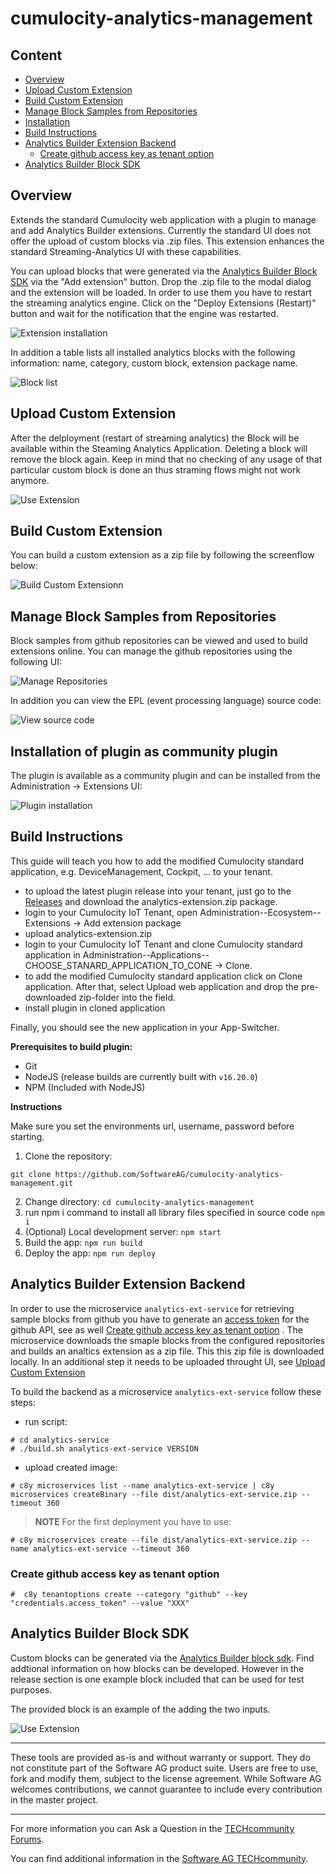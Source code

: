 # cumulocity-analytics-management

## Content
- [Overview](#overview)
- [Upload Custom Extension](#upload-custom-extension)
- [Build Custom Extension](#build-custom-extension)
- [Manage Block Samples from Repositories](#manage-block-smaples-from-repositories)
- [Installation](#installation-of-plugin-as-community-plugin)
- [Build Instructions](#build-instructions)
- [Analytics Builder Extension Backend](#analytics-builder-extension-backend)
  - [Create github access key as tenant option](#create-github-access-key-as-tenant-option)
- [Analytics Builder Block SDK](#analytics-builder-block-sdk)

## Overview

Extends the standard Cumulocity web application with a plugin to manage and add Analytics Builder extensions. Currently the standard UI does not offer the upload of custom blocks via .zip files. This extension enhances the standard Streaming-Analytics UI with these capabilities.

You can upload blocks that were generated via the [Analytics Builder Block SDK](https://github.com/SoftwareAG/apama-analytics-builder-block-sdk) via the "Add extension" button. Drop the .zip file to the modal dialog and the extension will be loaded. In order to use them you have to restart the streaming analytics engine. Click on the "Deploy Extensions (Restart)" button and wait for the notification that the engine was restarted.

![Extension installation](resources/images/extension-installation-animated.gif)

<!-- ![Extension installation](resources/images/extension-installation.png) -->

In addition a table lists all installed analytics blocks with the following information: name, category, custom block, extension package name.

![Block list](resources/images/block-list.png)

## Upload Custom Extension

After the delployment (restart of streaming analytics) the Block will be available within the Steaming Analytics Application. Deleting a block will remove the block again. Keep in mind that no checking of any usage of that particular custom block is done an thus straming flows might not work anymore.

![Use Extension](resources/images/analytics-builder.png)

## Build Custom Extension
You can build a custom extension as a zip file by following the screenflow below:

![Build Custom Extensionn](resources/images/create-custom-extension-animated.gif)

## Manage Block Samples from Repositories
Block samples from github repositories can be viewed and used to build extensions online.
You can manage the github repositories using the following UI:

![Manage Repositories](resources/images/samples-manage-repository.png)

In addition you can view the EPL (event processing language) source code:

![View source code](resources/images/samples-view-code.png)


## Installation of plugin as community plugin

The plugin is available as a community plugin and can be installed from the Administration -> Extensions UI:

![Plugin installation](resources/images/plugin-installation.png)

## Build Instructions

This guide will teach you how to add the modified Cumulocity standard application, e.g. DeviceManagement, Cockpit, ... to your tenant.
* to upload the latest plugin release into your tenant, just go to the [Releases](https://github.com/SoftwareAG/cumulocity-analytics-management/releases) and download the analytics-extension.zip package.
* login to your Cumulocity IoT Tenant, open Administration--Ecosystem--Extensions -> Add extension package
* upload analytics-extension.zip
* login to your Cumulocity IoT Tenant and clone Cumulocity standard application in  Administration--Applications--CHOOSE_STANARD_APPLICATION_TO_CONE -> Clone.
* to add the modified Cumulocity standard application click on Clone application. After that, select Upload web application and drop the pre-downloaded zip-folder into the field.
* install plugin in cloned application

Finally, you should see the new application in your App-Switcher.


**Prerequisites to build plugin:**
  
* Git 
* NodeJS (release builds are currently built with `v16.20.0`)
* NPM (Included with NodeJS)

**Instructions**

Make sure you set the environments url, username, password before starting.

1. Clone the repository:
```
git clone https://github.com/SoftwareAG/cumulocity-analytics-management.git
```
2. Change directory:
  ```cd cumulocity-analytics-management```
3. run npm i command to install all library files specified in source code
  ```npm i ``` 
4. (Optional) Local development server:
  ```npm start```
6. Build the app:
  ```npm run build```
7. Deploy the app:
  ```npm run deploy```

## Analytics Builder Extension Backend

In order to use the microservice `analytics-ext-service` for retrieving sample blocks from github you have to generate an [access token](https://docs.github.com/en/enterprise-server@3.6/authentication/keeping-your-account-and-data-secure/managing-your-personal-access-tokens) for the github API, see as well [Create github access key as tenant option](#create-github-access-key-as-tenant-option) . The microservice downloads the smaple blocks from the configured repositories and builds an analtics extension as a zip file. This this zip file is downloaded locally. In an additional step it needs to be uploaded throught UI, see [Upload Custom Extension](#upload-custom-extension)

To build the backend as a microservice `analytics-ext-service` follow these steps:
* run script: 
```
# cd analytics-service
# ./build.sh analytics-ext-service VERSION 
```
* upload created image:
```
# c8y microservices list --name analytics-ext-service | c8y microservices createBinary --file dist/analytics-ext-service.zip --timeout 360
```
> **NOTE**
For the first deployment you have to use:
```
# c8y microservices create --file dist/analytics-ext-service.zip --name analytics-ext-service --timeout 360
```

### Create github access key as tenant option

```
#  c8y tenantoptions create --category "github" --key "credentials.access_token" --value "XXX" 

```
## Analytics Builder Block SDK

Custom blocks can be generated via the [Analytics Builder block sdk](https://github.com/SoftwareAG/apama-analytics-builder-block-sdk). 
Find addtional information on how blocks can be developed. However in the release section is one example block included that can be used for test purposes.

The provided block is an example of the adding the two inputs.

![Use Extension](resources/images/block-detail.png)
<!-- <br/>
<p align="center" style="text-indent:70px;">
  <a>
    <img width="70%" src="resources/images/block-detail.png">
  </a>
</p>
<br/> -->

------------------------------

These tools are provided as-is and without warranty or support. They do not constitute part of the Software AG product suite. Users are free to use, fork and modify them, subject to the license agreement. While Software AG welcomes contributions, we cannot guarantee to include every contribution in the master project.
_____________________
For more information you can Ask a Question in the [TECHcommunity Forums](https://tech.forums.softwareag.com/tags/c/forum/1/cumulocity-iot).

You can find additional information in the [Software AG TECHcommunity](https://tech.forums.softwareag.com/tag/cumulocity-iot).
